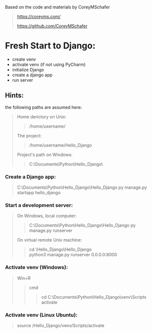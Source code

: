 Based on the code and materials by CoreyMSchafer
>https://coreyms.com/
>
>https://github.com/CoreyMSchafer

# Fresh Start to Django:
- create venv
- activate venv (if not using PyCharm)
- initialize Django
- create a django app
- run server

## Hints:
the following paths are assumed here:
> Home derictory on Unix:
>>/home/username/
>
> The project:
>>/home/username/Hello_Django
>
>Project's path on Windows:
>>C:\Documents\Python\Hello_Django\

### Create a Django app:
> C:\Documents\Python\Hello_Django\Hello_Django py manage.py startapp hello_django

### Start a development server:
> On Windows, local computer:
>> C:\Documents\Python\Hello_Django\Hello_Django py manage.py runserver
>
> On virtual remote Unix machine:
>> cd \Hello_Django\Hello_Django\
>> python3 manage.py runserver 0.0.0.0:8000


### Activate venv (Windows):
  >Win+R
  >>cmd
  >>>cd C:\Documents\Python\Hello_Django\venv\Scripts
  >>>activate
  
### Activate venv (Linux Ubuntu):
  > source /Hello_Django/venv/Scripts/activate
